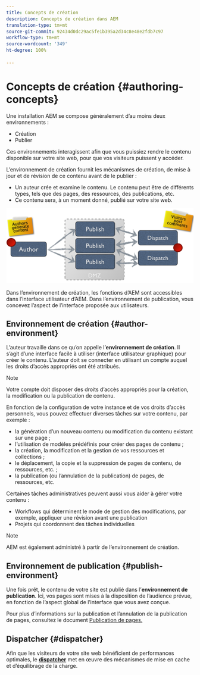 ```yaml
---
title: Concepts de création
description: Concepts de création dans AEM
translation-type: tm+mt
source-git-commit: 92434d0dc29ac5fe1b395a2d34c8e48e2fdb7c97
workflow-type: tm+mt
source-wordcount: '349'
ht-degree: 100%

---
```



# Concepts de création {#authoring-concepts}

Une installation AEM se compose généralement d’au moins deux environnements :

* Création
* Publier

Ces environnements interagissent afin que vous puissiez rendre le contenu disponible sur votre site web, pour que vos visiteurs puissent y accéder.

L’environnement de création fournit les mécanismes de création, de mise à jour et de révision de ce contenu avant de le publier :

* Un auteur crée et examine le contenu. Le contenu peut être de différents types, tels que des pages, des ressources, des publications, etc.
* Ce contenu sera, à un moment donné, publié sur votre site web.

![Diagramme de l’auteur, de l’éditeur et des dispatchers](/help/sites-cloud/authoring/assets/author-publish.png)

Dans l’environnement de création, les fonctions d’AEM sont accessibles dans l’interface utilisateur d’AEM. Dans l’environnement de publication, vous concevez l’aspect de l’interface proposée aux utilisateurs.

## Environnement de création {#author-environment}

L’auteur travaille dans ce qu’on appelle l’**environnement de création**. Il s’agit d’une interface facile à utiliser (interface utilisateur graphique) pour créer le contenu. L’auteur doit se connecter en utilisant un compte auquel les droits d’accès appropriés ont été attribués.

>[!NOTE]
>
>Votre compte doit disposer des droits d’accès appropriés pour la création, la modification ou la publication de contenu.

En fonction de la configuration de votre instance et de vos droits d’accès personnels, vous pouvez effectuer diverses tâches sur votre contenu, par exemple :

* la génération d’un nouveau contenu ou modification du contenu existant sur une page ;
* l’utilisation de modèles prédéfinis pour créer des pages de contenu ;
* la création, la modification et la gestion de vos ressources et collections ;
* le déplacement, la copie et la suppression de pages de contenu, de ressources, etc. ;
* la publication (ou l’annulation de la publication) de pages, de ressources, etc.

Certaines tâches administratives peuvent aussi vous aider à gérer votre contenu :

* Workflows qui déterminent le mode de gestion des modifications, par exemple, appliquer une révision avant une publication
* Projets qui coordonnent des tâches individuelles

>[!NOTE]
>
>AEM est également administré à partir de l’environnement de création.

## Environnement de publication {#publish-environment}

Une fois prêt, le contenu de votre site est publié dans l’**environnement de publication**. Ici, vos pages sont mises à la disposition de l’audience prévue, en fonction de l’aspect global de l’interface que vous avez conçue.

Pour plus d’informations sur la publication et l’annulation de la publication de pages, consultez le document [Publication de pages.](/help/sites-cloud/authoring/fundamentals/publishing-pages.md)

## Dispatcher {#dispatcher}

Afin que les visiteurs de votre site web bénéficient de performances optimales, le **[dispatcher](/help/implementing/dispatcher/overview.md)** met en œuvre des mécanismes de mise en cache et d’équilibrage de la charge.
